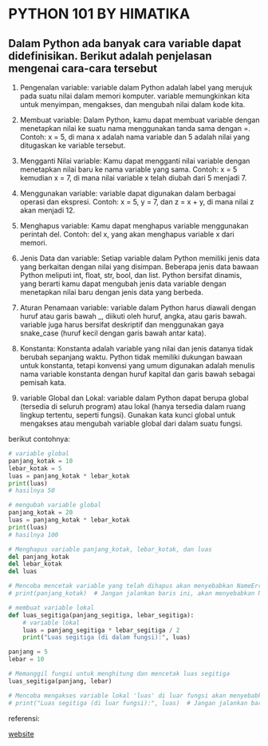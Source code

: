 # PYTHON 101 BY HIMATIKA

## Dalam Python ada banyak cara variable dapat didefinisikan. Berikut adalah penjelasan mengenai cara-cara tersebut

1. Pengenalan variable: variable dalam Python adalah label yang merujuk pada suatu nilai dalam memori komputer. variable memungkinkan kita untuk menyimpan, mengakses, dan mengubah nilai dalam kode kita.

2. Membuat variable: Dalam Python, kamu dapat membuat variable dengan menetapkan nilai ke suatu nama menggunakan tanda sama dengan =. Contoh: x = 5, di mana x adalah nama variable dan 5 adalah nilai yang ditugaskan ke variable tersebut.

3. Mengganti Nilai variable: Kamu dapat mengganti nilai variable dengan menetapkan nilai baru ke nama variable yang sama. Contoh: x = 5 kemudian x = 7, di mana nilai variable x telah diubah dari 5 menjadi 7.

4. Menggunakan variable: variable dapat digunakan dalam berbagai operasi dan ekspresi. Contoh: x = 5, y = 7, dan z = x + y, di mana nilai z akan menjadi 12.

5. Menghapus variable: Kamu dapat menghapus variable menggunakan perintah del. Contoh: del x, yang akan menghapus variable x dari memori.

6. Jenis Data dan variable: Setiap variable dalam Python memiliki jenis data yang berkaitan dengan nilai yang disimpan. Beberapa jenis data bawaan Python meliputi int, float, str, bool, dan list. Python bersifat dinamis, yang berarti kamu dapat mengubah jenis data variable dengan menetapkan nilai baru dengan jenis data yang berbeda.

7. Aturan Penamaan variable: variable dalam Python harus diawali dengan huruf atau garis bawah \_, diikuti oleh huruf, angka, atau garis bawah. variable juga harus bersifat deskriptif dan menggunakan gaya snake_case (huruf kecil dengan garis bawah antar kata).

8. Konstanta: Konstanta adalah variable yang nilai dan jenis datanya tidak berubah sepanjang waktu. Python tidak memiliki dukungan bawaan untuk konstanta, tetapi konvensi yang umum digunakan adalah menulis nama variable konstanta dengan huruf kapital dan garis bawah sebagai pemisah kata.

9. variable Global dan Lokal: variable dalam Python dapat berupa global (tersedia di seluruh program) atau lokal (hanya tersedia dalam ruang lingkup tertentu, seperti fungsi). Gunakan kata kunci global untuk mengakses atau mengubah variable global dari dalam suatu fungsi.

berikut contohnya:

```python
# variable global
panjang_kotak = 10
lebar_kotak = 5
luas = panjang_kotak * lebar_kotak
print(luas)
# hasilnya 50

# mengubah variable global
panjang_kotak = 20
luas = panjang_kotak * lebar_kotak
print(luas)
# hasilnya 100

# Menghapus variable panjang_kotak, lebar_kotak, dan luas
del panjang_kotak
del lebar_kotak
del luas

# Mencoba mencetak variable yang telah dihapus akan menyebabkan NameError
# print(panjang_kotak)  # Jangan jalankan baris ini, akan menyebabkan NameError

# membuat variable lokal
def luas_segitiga(panjang_segitiga, lebar_segitiga):
    # variable lokal
    luas = panjang_segitiga * lebar_segitiga / 2
    print("Luas segitiga (di dalam fungsi):", luas)

panjang = 5
lebar = 10

# Memanggil fungsi untuk menghitung dan mencetak luas segitiga
luas_segitiga(panjang, lebar)

# Mencoba mengakses variable lokal 'luas' di luar fungsi akan menyebabkan NameError
# print("Luas segitiga (di luar fungsi):", luas)  # Jangan jalankan baris ini, akan menyebabkan NameError
```

referensi:

[website](https://realpython.com/python-variables/)
